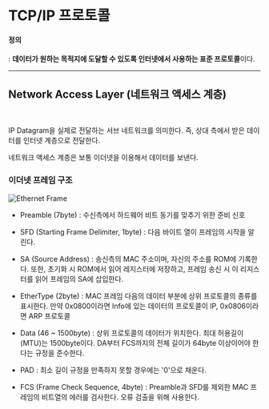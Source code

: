 # TCP/IP 프로토콜

#### 정의

: **데이터가 원하는 목적지에 도달할 수 있도록 인터넷에서 사용하는 표준 프로토콜**이다.

---

## Network Access Layer (네트워크 액세스 계층)

<br>

IP Datagram을 실제로 전달하는 서브 네트워크를 의미한다.
즉, 상대 측에서 받은 데이터를 인터넷 계층으로 전달한다.

네트워크 액세스 계층은 보통 이더넷을 이용해서 데이터를 보낸다.

### 이더넷 프레임 구조

![Ethernet Frame](https://img1.daumcdn.net/thumb/R1280x0/?scode=mtistory2&fname=https%3A%2F%2Fblog.kakaocdn.net%2Fdn%2Fy0kd9%2Fbtq2CkJHilH%2FKK7LKDQE0bfvaaYegGAnKK%2Fimg.png "Ethernet Frame")

- Preamble (7byte)
  : 수신측에서 하드웨어 비트 동기를 맞추기 위한 준비 신호

- SFD (Starting Frame Delimiter, 1byte)
  : 다음 바이트 열이 프레임의 시작을 알린다.

- SA (Source Address)
  : 송신측의 MAC 주소이며, 자신의 주소를 ROM에 기록한다. 또한, 초기화 시 ROM에서 읽어 레지스터에 저장하고, 프레임 송신 시 이 리지스터를 읽어 프레임의 SA에 삽입한다.

- EtherType (2byte)
  : MAC 프레임 다음의 데이터 부분에 상위 프로토콜의 종류를 표시한다. 만약 0x0800이라면 Info에 있는 데이터의 프로토콜이 IP, 0x0806이라면 ARP 프로토콜

- Data (46 ~ 1500byte)
  : 상위 프로토콜의 데이터가 위치한다. 최대 허용길이(MTU)는 1500byte이다. DA부터 FCS까지의 전체 길이가 64byte 이상이어야 한다는 규정을 준수한다.

- PAD
  : 최소 길이 규정을 만족하지 못할 경우에는 '0'으로 채운다.

- FCS (Frame Check Sequence, 4byte)
  : Preamble과 SFD를 제외한 MAC 프레임의 비트열의 에러를 검사한다. 오류 검출을 위해 사용한다.
